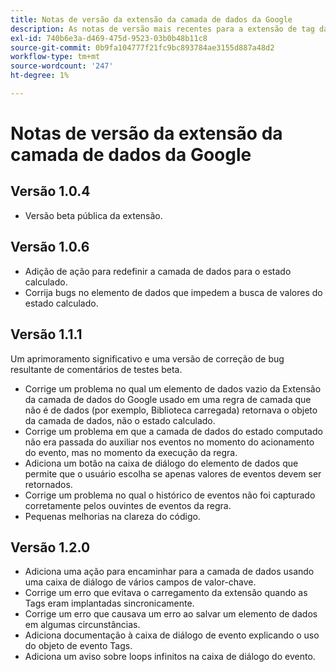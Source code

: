 ```yaml
---
title: Notas de versão da extensão da camada de dados da Google
description: As notas de versão mais recentes para a extensão de tag da Camada de dados da Google no Adobe Experience Platform.
exl-id: 740b6e3a-d469-475d-9523-03b0b48b11c8
source-git-commit: 0b9fa104777f21fc9bc893784ae3155d887a48d2
workflow-type: tm+mt
source-wordcount: '247'
ht-degree: 1%

---
```


# Notas de versão da extensão da camada de dados da Google

## Versão 1.0.4

* Versão beta pública da extensão.

## Versão 1.0.6

* Adição de ação para redefinir a camada de dados para o estado calculado.
* Corrija bugs no elemento de dados que impedem a busca de valores do estado calculado.

## Versão 1.1.1

Um aprimoramento significativo e uma versão de correção de bug resultante de comentários de testes beta.

* Corrige um problema no qual um elemento de dados vazio da Extensão da camada de dados do Google usado em uma regra de camada que não é de dados (por exemplo, Biblioteca carregada) retornava o objeto da camada de dados, não o estado calculado.
* Corrige um problema em que a camada de dados do estado computado não era passada do auxiliar nos eventos no momento do acionamento do evento, mas no momento da execução da regra.
* Adiciona um botão na caixa de diálogo do elemento de dados que permite que o usuário escolha se apenas valores de eventos devem ser retornados.
* Corrige um problema no qual o histórico de eventos não foi capturado corretamente pelos ouvintes de eventos da regra.
* Pequenas melhorias na clareza do código.

## Versão 1.2.0

* Adiciona uma ação para encaminhar para a camada de dados usando uma caixa de diálogo de vários campos de valor-chave.
* Corrige um erro que evitava o carregamento da extensão quando as Tags eram implantadas sincronicamente.
* Corrige um erro que causava um erro ao salvar um elemento de dados em algumas circunstâncias.
* Adiciona documentação à caixa de diálogo de evento explicando o uso do objeto de evento Tags.
* Adiciona um aviso sobre loops infinitos na caixa de diálogo do evento.
